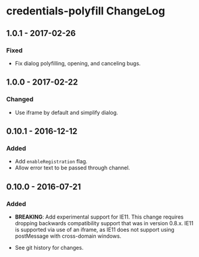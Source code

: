 # credentials-polyfill ChangeLog

## 1.0.1 - 2017-02-26

### Fixed
- Fix dialog polyfilling, opening, and canceling bugs.

## 1.0.0 - 2017-02-22

### Changed
- Use iframe by default and simplify dialog.

## 0.10.1 - 2016-12-12

### Added
- Add `enableRegistration` flag.
- Allow error text to be passed through channel.

## 0.10.0 - 2016-07-21

### Added
- **BREAKING**: Add experimental support for IE11. This change requires
  dropping backwards compatibility support that was in version 0.8.x. IE11
  is supported via use of an iframe, as IE11 does not support using
  postMessage with cross-domain windows.

- See git history for changes.
